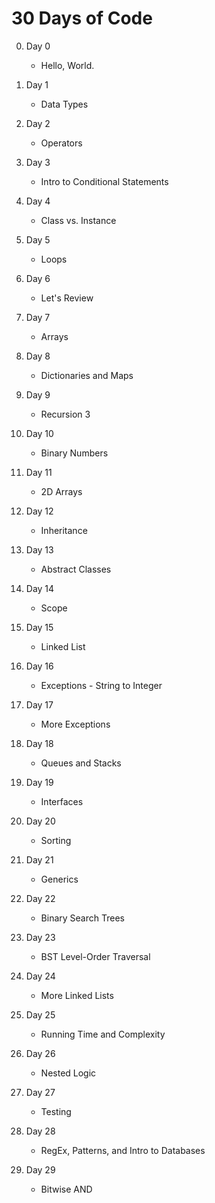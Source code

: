 # 30 Days of Code

0. Day 0
	- Hello, World.

1. Day 1
	- Data Types

2. Day 2
	- Operators

3. Day 3
	- Intro to Conditional Statements

4. Day 4
	- Class vs. Instance

5. Day 5
	- Loops

6. Day 6
	- Let's Review

7. Day 7
	- Arrays

8. Day 8
	- Dictionaries and Maps

9. Day 9
	- Recursion 3

10. Day 10
	- Binary Numbers

11. Day 11
	- 2D Arrays

12. Day 12
	- Inheritance

13. Day 13
	- Abstract Classes

14. Day 14
	- Scope

15. Day 15
	- Linked List

16. Day 16
	- Exceptions - String to Integer

17. Day 17
	- More Exceptions

18. Day 18
	- Queues and Stacks

19. Day 19
	- Interfaces

20. Day 20
	- Sorting

21. Day 21
	- Generics

22. Day 22
	- Binary Search Trees

23. Day 23
	- BST Level-Order Traversal

24. Day 24
	- More Linked Lists

25. Day 25
	- Running Time and Complexity

26. Day 26
	- Nested Logic

27. Day 27
	- Testing

28. Day 28
	- RegEx, Patterns, and Intro to Databases

29. Day 29
	- Bitwise AND